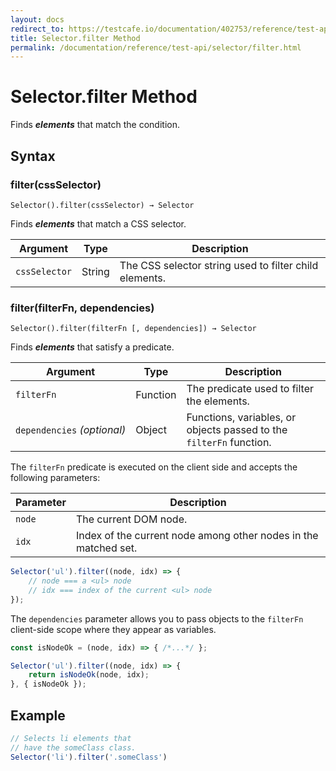 ```yaml
---
layout: docs
redirect_to: https://testcafe.io/documentation/402753/reference/test-api/selector/filter
title: Selector.filter Method
permalink: /documentation/reference/test-api/selector/filter.html
---
```

# Selector.filter Method

Finds ***elements*** that match the condition.

## Syntax

### filter(cssSelector)

```text
Selector().filter(cssSelector) → Selector
```

Finds ***elements*** that match a CSS selector.

Argument      | Type   | Description
------------- | ------ | --------------
`cssSelector` | String | The CSS selector string used to filter child elements.

### filter(filterFn, dependencies)

```text
Selector().filter(filterFn [, dependencies]) → Selector
```

Finds ***elements*** that satisfy a predicate.

Argument                         | Type     | Description
-------------------------------- | -------- | --------------
`filterFn`                       | Function | The predicate used to filter the elements.
`dependencies`&#160;*(optional)* | Object   | Functions, variables, or objects passed to the `filterFn` function.

The `filterFn` predicate is executed on the client side and accepts the following parameters:

Parameter | Description
------ | -----
`node`  | The current DOM node.
`idx` | Index of the current node among other nodes in the matched set.

```js
Selector('ul').filter((node, idx) => {
    // node === a <ul> node
    // idx === index of the current <ul> node
});
```

The `dependencies` parameter allows you to pass objects to the `filterFn` client-side scope where they appear as variables.

```js
const isNodeOk = (node, idx) => { /*...*/ };

Selector('ul').filter((node, idx) => {
    return isNodeOk(node, idx);
}, { isNodeOk });
```

## Example

```js
// Selects li elements that
// have the someClass class.
Selector('li').filter('.someClass')
```
